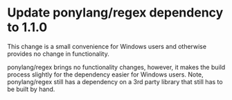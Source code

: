 # Update ponylang/regex dependency to 1.1.0

This change is a small convenience for Windows users and otherwise provides no change in functionality.

ponylang/regex brings no functionality changes, however, it makes the build process slightly for the dependency easier for Windows users. Note, ponylang/regex still has a dependency on a 3rd party library that still has to be built by hand.